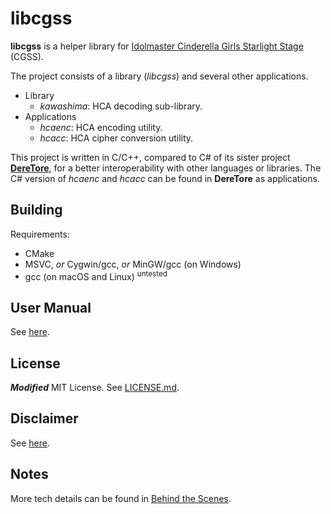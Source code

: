 # libcgss

**libcgss** is a helper library for [Idolmaster Cinderella Girls Starlight Stage](http://cinderella.idolmaster.jp/sl-stage/)
(CGSS).

The project consists of a library (*libcgss*) and several other applications.

- Library
  - *kawashima*: HCA decoding sub-library.
- Applications
  - *hcaenc*: HCA encoding utility.
  - *hcacc*: HCA cipher conversion utility.

This project is written in C/C++, compared to C# of its sister project [**DereTore**](https://github.com/hozuki/DereTore),
for a better interoperability with other languages or libraries. The C# version of *hcaenc* and *hcacc*
can be found in **DereTore** as applications.

## Building

Requirements:

- CMake
- MSVC, *or* Cygwin/gcc, *or* MinGW/gcc (on Windows)
- gcc (on macOS and Linux) <sup>untested</sup>

## User Manual

See [here](docs/user-manual.md).

## License

_**Modified**_ MIT License. See [LICENSE.md](LICENSE.md).

## Disclaimer

See [here](DISCLAIMER.md).

## Notes

More tech details can be found in [Behind the Scenes](docs/behind-the-scenes.md).
